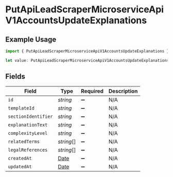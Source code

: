 # PutApiLeadScraperMicroserviceApiV1AccountsUpdateExplanations

## Example Usage

```typescript
import { PutApiLeadScraperMicroserviceApiV1AccountsUpdateExplanations } from "oppulence-backend-sdk/models/operations";

let value: PutApiLeadScraperMicroserviceApiV1AccountsUpdateExplanations = {};
```

## Fields

| Field                                                                                         | Type                                                                                          | Required                                                                                      | Description                                                                                   |
| --------------------------------------------------------------------------------------------- | --------------------------------------------------------------------------------------------- | --------------------------------------------------------------------------------------------- | --------------------------------------------------------------------------------------------- |
| `id`                                                                                          | *string*                                                                                      | :heavy_minus_sign:                                                                            | N/A                                                                                           |
| `templateId`                                                                                  | *string*                                                                                      | :heavy_minus_sign:                                                                            | N/A                                                                                           |
| `sectionIdentifier`                                                                           | *string*                                                                                      | :heavy_minus_sign:                                                                            | N/A                                                                                           |
| `explanationText`                                                                             | *string*                                                                                      | :heavy_minus_sign:                                                                            | N/A                                                                                           |
| `complexityLevel`                                                                             | *string*                                                                                      | :heavy_minus_sign:                                                                            | N/A                                                                                           |
| `relatedTerms`                                                                                | *string*[]                                                                                    | :heavy_minus_sign:                                                                            | N/A                                                                                           |
| `legalReferences`                                                                             | *string*[]                                                                                    | :heavy_minus_sign:                                                                            | N/A                                                                                           |
| `createdAt`                                                                                   | [Date](https://developer.mozilla.org/en-US/docs/Web/JavaScript/Reference/Global_Objects/Date) | :heavy_minus_sign:                                                                            | N/A                                                                                           |
| `updatedAt`                                                                                   | [Date](https://developer.mozilla.org/en-US/docs/Web/JavaScript/Reference/Global_Objects/Date) | :heavy_minus_sign:                                                                            | N/A                                                                                           |
